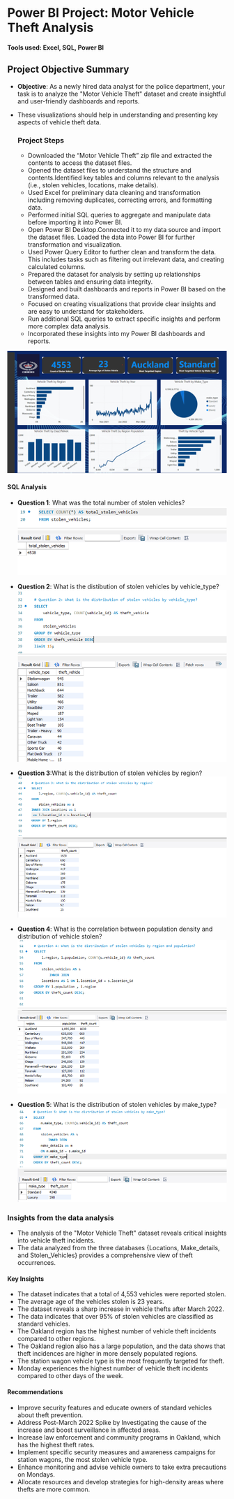 # Power BI Project: Motor Vehicle Theft Analysis

#### Tools used: Excel, SQL, Power BI

## Project Objective Summary

- **Objective**: As a newly hired data analyst for the police department, your task is to analyze the "Motor Vehicle Theft" dataset and create insightful and user-friendly dashboards and reports.
- These visualizations should help in understanding and presenting key aspects of vehicle theft data.

  ### Project Steps
  - Downloaded the “Motor Vehicle Theft” zip file and extracted the contents to access the dataset files.
  - Opened the dataset files to understand the structure and contents.Identified key tables and columns relevant to the analysis (i.e., stolen vehicles, locations, make details).
  - Used Excel for preliminary data cleaning and transformation including removing duplicates, correcting errors, and formatting data.
  - Performed initial SQL queries to aggregate and manipulate data before importing it into Power BI.
  - Open Power BI Desktop.Connected it to my data source and import the dataset files. Loaded the data into Power BI for further transformation and visualization.
  - Used Power Query Editor to further clean and transform the data. This includes tasks such as filtering out irrelevant data, and creating calculated columns.
  - Prepared the dataset for analysis by setting up relationships between tables and ensuring data integrity.
  - Designed and built dashboards and reports in Power BI based on the transformed data.
  - Focused on creating visualizations that provide clear insights and are easy to understand for stakeholders.
  - Run additional SQL queries to extract specific insights and perform more complex data analysis.
  - Incorporated these insights into my Power BI dashboards and reports.

![Motor Vehicle Theft Dashboard](images/Motor_Vehicle_Theft%20New%20Zealand.png)

#### SQL Analysis

- **Question 1**: What was the total number of stolen vehicles? 
![Motor Vehicle Theft Analysis](images/Question%201.png)
![Motor Vehicle Theft Analysis](images/Question%201%20Results.png)

- **Question 2**: What is the distibution of stolen vehicles by vehicle_type?
  ![Motor Vehicle Theft Analysis](images/Question%202%20Code.png)
  ![Motor Vehicle Theft Analysis](images/Question%202%20Results.png)

- **Question 3**:What is the distribution of stolen vehicles by region?
  ![Motor Vehicle Theft Analysis](images/Question%203%20Code.png)
  ![Motor Vehicle Theft Analysis](images/Question%203%20Results.png)
  
- **Question 4**: What is the correlation between population density and distribution of vehicle stolen?
  ![Motor Vehicle Theft Analysis](images/Question%204%20Code.png)
  ![Motor Vehicle Theft Analysis](images/Question%204%20Results.png)
  
- **Question 5**: What is the distribution of stolen vehicles by make_type?
  ![Motor Vehicle Theft Analysis](images/Question%205%20Code.png)
  ![Motor Vehicle Theft Analysis](images/Question%205%20Results.png)
  
### Insights from the data analysis
- The analysis of the "Motor Vehicle Theft" dataset reveals critical insights into vehicle theft incidents.
- The data analyzed from the three databases {Locations, Make_details, and Stolen_Vehicles}  provides a comprehensive view of theft occurrences.
#### Key Insights
- The dataset indicates that a total of 4,553 vehicles were reported stolen.
- The average age of the vehicles stolen is 23 years.
- The dataset reveals a sharp increase in vehicle thefts after March 2022.
- The data indicates that over 95% of stolen vehicles are classified as standard vehicles.
- The Oakland region has the highest number of vehicle theft incidents compared to other regions.
- The Oakland region also has a large population, and the data shows that theft incidences are higher in more densely populated regions.
- The station wagon vehicle type is the most frequently targeted for theft.
- Monday experiences the highest number of vehicle theft incidents compared to other days of the week.

#### Recommendations
- Improve security features and educate owners of standard vehicles about theft prevention.
- Address Post-March 2022 Spike by Investigating the cause of the increase and boost surveillance in affected areas.
- Increase law enforcement and community programs in Oakland, which has the highest theft rates.
- Implement specific security measures and awareness campaigns for station wagons, the most stolen vehicle type.
- Enhance monitoring and advise vehicle owners to take extra precautions on Mondays.
- Allocate resources and develop strategies for high-density areas where thefts are more common.








  
